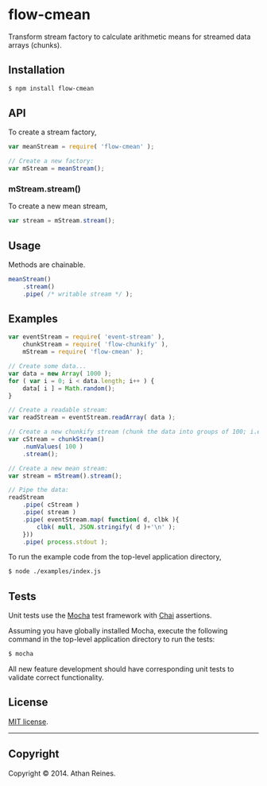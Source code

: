 flow-cmean
==========

Transform stream factory to calculate arithmetic means for streamed data arrays (chunks).


## Installation

``` bash
$ npm install flow-cmean
```

## API

To create a stream factory,

``` javascript
var meanStream = require( 'flow-cmean' );

// Create a new factory:
var mStream = meanStream();
```

### mStream.stream()

To create a new mean stream,

``` javascript
var stream = mStream.stream();
```


## Usage

Methods are chainable.

``` javascript
meanStream()
	.stream()
	.pipe( /* writable stream */ );
```



## Examples

``` javascript
var eventStream = require( 'event-stream' ),
	chunkStream = require( 'flow-chunkify' ),
	mStream = require( 'flow-cmean' );

// Create some data...
var data = new Array( 1000 );
for ( var i = 0; i < data.length; i++ ) {
	data[ i ] = Math.random();
}

// Create a readable stream:
var readStream = eventStream.readArray( data );

// Create a new chunkify stream (chunk the data into groups of 100; i.e., 10 chunks):
var cStream = chunkStream()
	.numValues( 100 )
	.stream();

// Create a new mean stream:
var stream = mStream().stream();

// Pipe the data:
readStream
	.pipe( cStream )
	.pipe( stream )
	.pipe( eventStream.map( function( d, clbk ){
		clbk( null, JSON.stringify( d )+'\n' );
	}))
	.pipe( process.stdout );
```

To run the example code from the top-level application directory,

``` bash
$ node ./examples/index.js
```


## Tests

Unit tests use the [Mocha](http://visionmedia.github.io/mocha) test framework with [Chai](http://chaijs.com) assertions.

Assuming you have globally installed Mocha, execute the following command in the top-level application directory to run the tests:

``` bash
$ mocha
```

All new feature development should have corresponding unit tests to validate correct functionality.


## License

[MIT license](http://opensource.org/licenses/MIT). 


---
## Copyright

Copyright &copy; 2014. Athan Reines.

